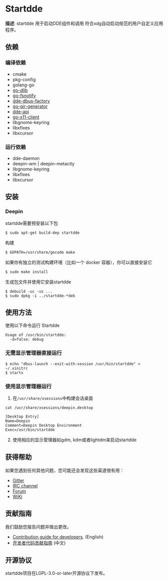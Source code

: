 # Startdde

**描述**:
startdde 用于启动DDE组件和调用
符合xdg自动启动规范的用户自定义应用程序。

## 依赖

### 编译依赖

- cmake
- pkg-config
- golang-go
- [go-dlib](https://github.com/linuxdeepin/go-lib)
- [go-fsnotify](https://github.com/howeyc/fsnotify)
- [dde-dbus-factory](https://github.com/linuxdeepin/dbus-factory)
- [go-gir-generator](https://github.com/linuxdeepin/go-gir-generator)
- [dde-api](https://github.com/linuxdeepin/dde-api)
- [go-x11-client](https://github.com/linuxdeepin/go-x11-client)
- libgnome-keyring
- libxfixes
- libxcursor

### 运行依赖

- dde-daemon
- deepin-wm | deepin-metacity
- libgnome-keyring
- libxfixes
- libxcursor

## 安装

### Deepin

startdde需要预安装以下包
```
$ sudo apt-get build-dep startdde
```

构建
```
$ GOPATH=/usr/share/gocode make
```

如果你有独立的测试构建环境（比如一个 docker 容器），你可以直接安装它
```
$ sudo make install
```

生成包文件并使用它安装startdde
```
$ debuild -uc -us ...
$ sudo dpkg -i ../startdde-*deb
```

## 使用方法

使用以下命令运行 Startdde

```
Usage of /usr/bin/startdde:
  -d=false: debug
```


### 无需显示管理器直接运行

```
$ echo "dbus-launch --exit-with-session /usr/bin/startdde" > ~/.xinitrc
$ startx
```

### 使用显示管理器运行

1. 在`/usr/share/xsessions`中构建会话桌面

```
cat /usr/share/xsessions/deepin.desktop

[Desktop Entry]
Name=Deepin
Comment=Deepin Desktop Environment
Exec=/usr/bin/startdde
```

2. 使用相应的显示管理器如gdm, kdm或者lightdm来启动startdde

## 获得帮助

如果您遇到任何其他问题，您可能还会发现这些渠道很有用：

* [Gitter](https://gitter.im/orgs/linuxdeepin/rooms)
* [IRC channel](https://webchat.freenode.net/?channels=deepin)
* [Forum](https://bbs.deepin.org)
* [WiKi](https://wiki.deepin.org/)

## 贡献指南

我们鼓励您报告问题并做出更改。

* [Contribution guide for developers](https://github.com/linuxdeepin/developer-center/wiki/Contribution-Guidelines-for-Developers-en). (English)
* [开发者代码贡献指南](https://github.com/linuxdeepin/developer-center/wiki/Contribution-Guidelines-for-Developers) (中文)

## 开源协议

startdde项目在LGPL-3.0-or-later开源协议下发布。
